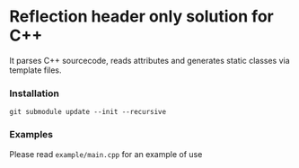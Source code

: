 # Reflection header only solution for C++

It parses C++ sourcecode, reads attributes and generates static classes via template files.

### Installation

```git submodule update --init --recursive```

### Examples

Please read ```example/main.cpp``` for an example of use